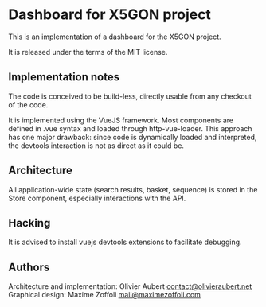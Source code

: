# Dashboard for X5GON project

This is an implementation of a dashboard for the X5GON project.

It is released under the terms of the MIT license.

## Implementation notes

The code is conceived to be build-less, directly usable from any
checkout of the code.

It is implemented using the VueJS framework. Most components are
defined in .vue syntax and loaded through http-vue-loader. This
approach has one major drawback: since code is dynamically loaded and
interpreted, the devtools interaction is not as direct as it could be.

## Architecture

All application-wide state (search results, basket, sequence) is
stored in the Store component, especially interactions with the API.

## Hacking

It is advised to install vuejs devtools extensions to facilitate debugging.

## Authors

Architecture and implementation: Olivier Aubert <contact@olivieraubert.net>
Graphical design: Maxime Zoffoli <mail@maximezoffoli.com>

